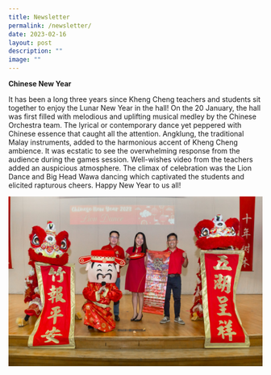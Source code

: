 ```yaml
---
title: Newsletter
permalink: /newsletter/
date: 2023-02-16
layout: post
description: ""
image: ""
---
```

**Chinese New Year**

It has been a long three years since Kheng Cheng teachers and students sit together to enjoy the Lunar New Year in the hall! On the 20 January, the hall was first filled with melodious and uplifting musical medley by the Chinese Orchestra team. The lyrical or contemporary dance yet peppered with Chinese essence that caught all the attention. Angklung, the traditional Malay instruments, added to the harmonious accent of Kheng Cheng ambience. It was ecstatic to see the overwhelming response from the audience during the games session. Well-wishes video from the teachers added an auspicious atmosphere. The climax of celebration was the Lion Dance and Big Head Wawa dancing which captivated the students and elicited rapturous cheers. Happy New Year to us all!

![](/images/cny_1.jpg)